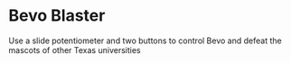 # Bevo Blaster
Use a slide potentiometer and two buttons to control Bevo and defeat the mascots of other Texas universities
